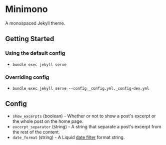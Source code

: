# Minimono

A monospaced Jekyll theme.

## Getting Started

### Using the default config

- `bundle exec jekyll serve`

### Overriding config

- `bundle exec jekyll serve --config _config.yml,_config-dev.yml`

## Config

- `show_excerpts` (boolean) - Whether or not to show a post's excerpt or the whole post on the home page.
- `excerpt_separator` (string) - A string that separate a post's excerpt from the rest of the content.
- `date_format` (string) - A Liquid [date filter](https://shopify.dev/docs/themes/liquid/reference/filters/additional-filters#date) format string.
